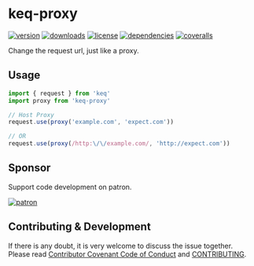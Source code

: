 # keq-proxy

[![version](https://img.shields.io/npm/v/keq-proxy.svg?style=flat-square)](https://www.npmjs.com/package/keq-proxy)
[![downloads](https://img.shields.io/npm/dm/keq-proxy.svg?style=flat-square)](https://www.npmjs.com/package/keq-proxy)
[![license](https://img.shields.io/npm/l/keq-proxy.svg?style=flat-square)](https://www.npmjs.com/package/keq-proxy)
[![dependencies](https://img.shields.io/david/Val-istar-Guo/keq-proxy.svg?style=flat-square)](https://www.npmjs.com/package/keq-proxy)
[![coveralls](https://img.shields.io/coveralls/github/Val-istar-Guo/keq-proxy.svg?style=flat-square)](https://coveralls.io/github/Val-istar-Guo/keq-proxy)



<!-- description -->
Change the request url, just like a proxy.
<!-- description -->

## Usage

<!-- usage -->
```javascript
import { request } from 'keq'
import proxy from 'keq-proxy'

// Host Proxy
request.use(proxy('example.com', 'expect.com'))

// OR
request.use(proxy(/http:\/\/example.com/, 'http://expect.com'))
```
<!-- usage -->

<!-- addition --><!-- addition -->

## Sponsor

Support code development on patron.

[![patron](https://c5.patreon.com/external/logo/become_a_patron_button@2x.png)](https://www.patreon.com/bePatron?u=22478507)

## Contributing & Development

If there is any doubt, it is very welcome to discuss the issue together.
Please read [Contributor Covenant Code of Conduct](.github/CODE_OF_CONDUCT.md) and [CONTRIBUTING](.github/CONTRIBUTING.md).
